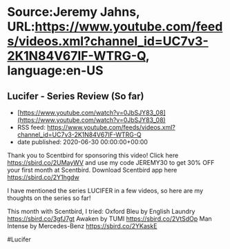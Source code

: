 # Source:Jeremy Jahns, URL:https://www.youtube.com/feeds/videos.xml?channel_id=UC7v3-2K1N84V67IF-WTRG-Q, language:en-US

## Lucifer - Series Review (So far)
 - [https://www.youtube.com/watch?v=0JbSJY83_08](https://www.youtube.com/watch?v=0JbSJY83_08)
 - RSS feed: https://www.youtube.com/feeds/videos.xml?channel_id=UC7v3-2K1N84V67IF-WTRG-Q
 - date published: 2020-06-30 00:00:00+00:00

Thank you to Scentbird for sponsoring this video!
Click here https://sbird.co/2UMayWV and use my code JEREMY30 to get 30% OFF your first month at Scentbird.
Download Scentbird app here https://sbird.co/2Y1hgdw


I have mentioned the series LUCIFER in a few videos, so here are my thoughts on the series so far!



This month with Scentbird, I tried:
Oxford Bleu by English Laundry https://sbird.co/3gfJ7gt
Awaken by TUMI https://sbird.co/2VtSdOp
Man Intense by Mercedes-Benz https://sbird.co/2YKaskE

#Lucifer

